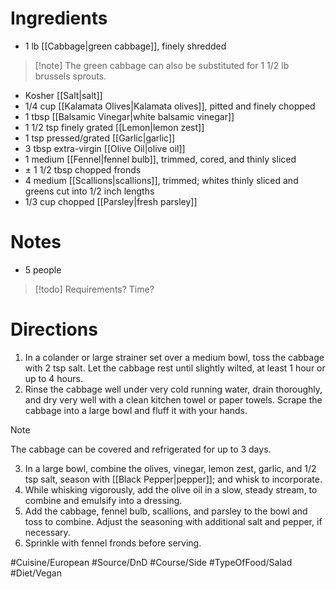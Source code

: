 # Ingredients
- 1 lb [[Cabbage|green cabbage]], finely shredded
> [!note]  The green cabbage can also be substituted for 1 1/2 lb brussels sprouts.
- Kosher [[Salt|salt]]
- 1/4 cup [[Kalamata Olives|Kalamata olives]], pitted and finely chopped
- 1 tbsp [[Balsamic Vinegar|white balsamic vinegar]]
- 1 1/2 tsp finely grated [[Lemon|lemon zest]]
- 1 tsp pressed/grated [[Garlic|garlic]]
- 3 tbsp extra-virgin [[Olive Oil|olive oil]]
- 1 medium [[Fennel|fennel bulb]], trimmed, cored, and thinly sliced
- ± 1 1/2 tbsp chopped fronds
- 4 medium [[Scallions|scallions]], trimmed; whites thinly sliced and greens cut into 1/2 inch lengths
- 1/3 cup chopped [[Parsley|fresh parsley]]
# Notes
- 5 people
> [!todo] Requirements? Time?
# Directions
1. In a colander or large strainer set over a medium bowl, toss the cabbage with 2 tsp salt. Let the cabbage rest until slightly wilted, at least 1 hour or up to 4 hours.
2. Rinse the cabbage well under very cold running water, drain thoroughly, and dry very well with a clean kitchen towel or paper towels. Scrape the cabbage into a large bowl and fluff it with your hands.
> [!note] 
> The cabbage can be covered and refrigerated for up to 3 days.
3. In a large bowl, combine the olives, vinegar, lemon zest, garlic, and 1/2 tsp salt, season with [[Black Pepper|pepper]]; and whisk to incorporate. 
4. While whisking vigorously, add the olive oil in a slow, steady stream, to combine and emulsify into a dressing.
5. Add the cabbage, fennel bulb, scallions, and parsley to the bowl and toss to combine. Adjust the seasoning with additional salt and pepper, if necessary.
6. Sprinkle with fennel fronds before serving.

 #Cuisine/European #Source/DnD #Course/Side #TypeOfFood/Salad #Diet/Vegan 